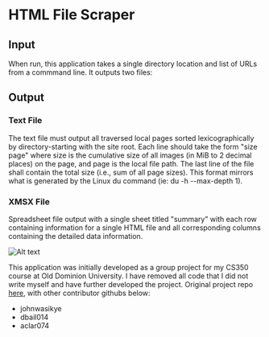 # HTML File Scraper

## Input
When run, this application takes a single directory location and list of URLs from a commmand line. It outputs two files: 

## Output

### Text File
The text file must output all traversed local pages sorted lexicographically by directory-starting with the site root. Each line should take the form "size page" where size is the cumulative size of all images (in MiB to 2 decimal places) on the page, and page is the local file path. The last line of the file shall contain the total size (i.e., sum of all page sizes). This format mirrors what is generated by the Linux du command (ie: du -h --max-depth 1).

### XMSX File
Spreadsheet file output with a single sheet titled "summary" with each row containing information for a single HTML file and all corresponding columns containing the detailed data information.

![Alt text](initial_uml.svg?raw=true "Title")

This application was initially developed as a group project for my CS350 course at Old Dominion University. I have removed all code that I did not write myself and have further developed the project. Original project repo [here](https://github.com/dbail014/Offline-Web-Analysis), with other contributor githubs below:
- johnwasikye
- dbail014
- aclar074
